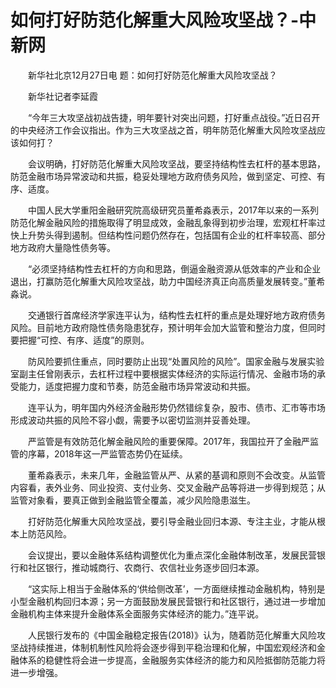 # 如何打好防范化解重大风险攻坚战？-中新网

　　新华社北京12月27日电 题：如何打好防范化解重大风险攻坚战？

　　新华社记者李延霞

　　“今年三大攻坚战初战告捷，明年要针对突出问题，打好重点战役。”近日召开的中央经济工作会议指出。作为三大攻坚战之首，明年防范化解重大风险攻坚战应该如何打？

　　会议明确，打好防范化解重大风险攻坚战，要坚持结构性去杠杆的基本思路，防范金融市场异常波动和共振，稳妥处理地方政府债务风险，做到坚定、可控、有序、适度。

　　中国人民大学重阳金融研究院高级研究员董希淼表示，2017年以来的一系列防范化解金融风险的措施取得了明显成效，金融乱象得到初步治理，宏观杠杆率过快上升势头得到遏制。但结构性问题仍然存在，包括国有企业的杠杆率较高、部分地方政府大量隐性债务等。

　　“必须坚持结构性去杠杆的方向和思路，倒逼金融资源从低效率的产业和企业退出，打赢防范化解重大风险攻坚战，助力中国经济真正向高质量发展转变。”董希淼说。

　　交通银行首席经济学家连平认为，结构性去杠杆的重点是处理好地方政府债务风险。目前地方政府隐性债务隐患犹存，预计明年会加大监管和整治力度，但同时要把握“可控、有序、适度”的原则。

　　防风险要抓住重点，同时要防止出现“处置风险的风险”。国家金融与发展实验室副主任曾刚表示，去杠杆过程中要根据实体经济的实际运行情况、金融市场的承受能力，适度把握力度和节奏，防范金融市场异常波动和共振。

　　连平认为，明年国内外经济金融形势仍然错综复杂，股市、债市、汇市等市场形成波动共振的风险不容小觑，需要予以密切监测并妥善处理。

　　严监管是有效防范化解金融风险的重要保障。2017年，我国拉开了金融严监管的序幕，2018年这一严监管态势仍在延续。

　　董希淼表示，未来几年，金融监管从严、从紧的基调和原则不会改变。从监管内容看，表外业务、同业投资、支付业务、交叉金融产品等将进一步得到规范；从监管对象看，要真正做到金融监管全覆盖，减少风险隐患滋生。

　　打好防范化解重大风险攻坚战，要引导金融业回归本源、专注主业，才能从根本上防范风险。

　　会议提出，要以金融体系结构调整优化为重点深化金融体制改革，发展民营银行和社区银行，推动城商行、农商行、农信社业务逐步回归本源。

　　“这实际上相当于金融体系的‘供给侧改革’，一方面继续推动金融机构，特别是小型金融机构回归本源；另一方面鼓励发展民营银行和社区银行，通过进一步增加金融机构主体来提升金融体系全面服务实体经济的能力。”连平说。

　　人民银行发布的《中国金融稳定报告(2018)》认为，随着防范化解重大风险攻坚战持续推进，体制机制性风险将会逐步得到平稳治理和化解，中国宏观经济和金融体系的稳健性将会进一步提高，金融服务实体经济的能力和风险抵御防范能力将进一步增强。
